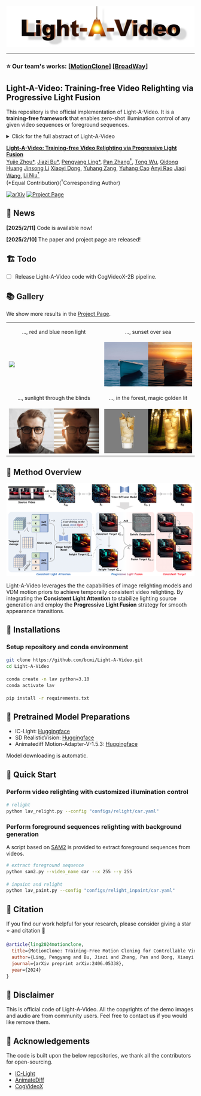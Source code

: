 <div align="center">
    <img src='__assets__/title.png'/>
</div>

---
### ⭐️ **Our team's works:** [[**MotionClone**](https://bujiazi.github.io/motionclone.github.io/)]  [[**BroadWay**](https://bujiazi.github.io/BroadWay.github.io/)] 

## Light-A-Video: Training-free Video Relighting via Progressive Light Fusion
This repository is the official implementation of Light-A-Video. It is a **training-free framework** that enables 
zero-shot illumination control of any given video sequences or foreground sequences.

<details><summary>Click for the full abstract of Light-A-Video</summary>

> Recent advancements in image relighting models, driven by large-scale datasets and pre-trained diffusion models, 
have enabled the imposition of consistent lighting. 
However, video relighting still lags, primarily due to the excessive training costs and the scarcity of diverse, high-quality video relighting datasets.
A simple application of image relighting models on a frame-by-frame basis leads to several issues: 
lighting source inconsistency and relighted appearance inconsistency, resulting in flickers in the generated videos.
In this work, we propose Light-A-Video, a training-free approach to achieve temporally smooth video relighting.
Adapted from image relighting models, Light-A-Video introduces two key techniques to enhance lighting consistency.
First, we design a Consistent Light Attention (CLA) module, which enhances cross-frame interactions within the self-attention layers 
to stabilize the generation of the background lighting source. Second, leveraging the physical principle of light transport independence, 
we apply linear blending between the source video’s appearance and the relighted appearance, using a Progressive Light Fusion \textbf{(PLF)} strategy to ensure smooth temporal transitions in illumination. 
Experiments show that Light-A-Video improves the temporal consistency of relighted video
while maintaining the image quality,  ensuring coherent lighting transitions across frames.
</details>

**[Light-A-Video: Training-free Video Relighting via Progressive Light Fusion]()** 
</br>
[Yujie Zhou*](https://github.com/YujieOuO/),
[Jiazi Bu*](https://github.com/Bujiazi/),
[Pengyang Ling*](https://github.com/LPengYang/),
[Pan Zhang<sup>†</sup>](https://panzhang0212.github.io/),
[Tong Wu](https://wutong16.github.io/),
[Qidong Huang](https://shikiw.github.io/)
[Jinsong Li](https://li-jinsong.github.io/)
[Xiaoyi Dong](https://scholar.google.com/citations?user=FscToE0AAAAJ&hl=en/),
[Yuhang Zang](https://yuhangzang.github.io/),
[Yuhang Cao](https://scholar.google.com/citations?hl=zh-CN&user=sJkqsqkAAAAJ)
[Anyi Rao](https://anyirao.com/)
[Jiaqi Wang](https://myownskyw7.github.io/),
[Li Niu<sup>†</sup>](https://www.ustcnewly.com/)  
(*Equal Contribution)(<sup>†</sup>Corresponding Author)

[![arXiv](https://img.shields.io/badge/arXiv-2406.05338-b31b1b.svg)](https://arxiv.org/abs/2406.05338)
[![Project Page](https://img.shields.io/badge/Project-Website-green)](https://bujiazi.github.io/light-a-video.github.io/)

## 📜 News

**[2025/2/11]** Code is available now!

**[2025/2/10]** The paper and project page are released!

## 🏗️ Todo
- [ ] Release Light-A-Video code with CogVideoX-2B pipeline.

## 📚 Gallery
We show more results in the [Project Page](https://bujiazi.github.io/light-a-video.github.io/).

<table class="center">
    <tr>
      <td><p style="text-align: center">..., red and blue neon light</p></td>
      <td><p style="text-align: center">..., sunset over sea</p></td>
    </tr>
    <tr>
      <td><img src="__assets__/cat_light.gif"></td>
      <td><img src="__assets__/boat_light.gif"></td>
    </tr>
    <tr>
      <td><p style="text-align: center">..., sunlight through the blinds</p></td>
      <td><p style="text-align: center">..., in the forest, magic golden lit</p></td>
    </tr>
    <tr>
      <td><img src="__assets__/man_light.gif"></td>
      <td><img src="__assets__/water_light.gif"></td>
    </tr>
</table>


## 🚀 Method Overview

<div align="center">
    <img src='__assets__/pipeline.png'/>
</div>

Light-A-Video leverages the the capabilities of image relighting models and VDM motion priors to achieve temporally consistent video relighting. 
By integrating the **Consistent Light Attention** to stabilize lighting source generation and employ the **Progressive Light Fusion** strategy
for smooth appearance transitions.

## 🔧 Installations

### Setup repository and conda environment

```bash
git clone https://github.com/bcmi/Light-A-Video.git
cd Light-A-Video

conda create -n lav python=3.10
conda activate lav

pip install -r requirements.txt
```

## 🔑 Pretrained Model Preparations
- IC-Light: [Huggingface](https://huggingface.co/lllyasviel/ic-light)
- SD RealisticVision: [Huggingface](https://huggingface.co/stablediffusionapi/realistic-vision-v51)
- Animatediff Motion-Adapter-V-1.5.3: [Huggingface](https://huggingface.co/guoyww/animatediff-motion-adapter-v1-5-3)

Model downloading is automatic.

## 🎈 Quick Start

### Perform video relighting with customized illumination control
```bash
# relight
python lav_relight.py --config "configs/relight/car.yaml"
```
### Perform foreground sequences relighting with background generation
A script based on [SAM2](https://github.com/facebookresearch/sam2) is provided to extract foreground sequences from videos. 
```bash
# extract foreground sequence
python sam2.py --video_name car --x 255 --y 255

# inpaint and relight
python lav_paint.py --config "configs/relight_inpaint/car.yaml"
```

## 📎 Citation 

If you find our work helpful for your research, please consider giving a star ⭐ and citation 📝
```bibtex
@article{ling2024motionclone,
  title={MotionClone: Training-Free Motion Cloning for Controllable Video Generation},
  author={Ling, Pengyang and Bu, Jiazi and Zhang, Pan and Dong, Xiaoyi and Zang, Yuhang and Wu, Tong and Chen, Huaian and Wang, Jiaqi and Jin, Yi},
  journal={arXiv preprint arXiv:2406.05338},
  year={2024}
}
```

## 📣 Disclaimer

This is official code of Light-A-Video.
All the copyrights of the demo images and audio are from community users. 
Feel free to contact us if you would like remove them.

## 💞 Acknowledgements
The code is built upon the below repositories, we thank all the contributors for open-sourcing.
* [IC-Light](https://github.com/lllyasviel/IC-Light)
* [AnimateDiff](https://github.com/guoyww/AnimateDiff)
* [CogVideoX](https://github.com/THUDM/CogVideo)
